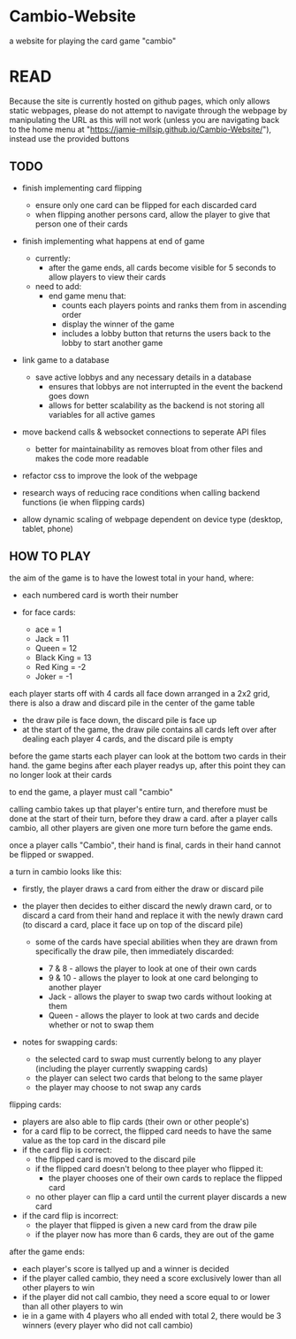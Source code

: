 # Cambio-Website

a website for playing the card game "cambio"

# READ

Because the site is currently hosted on github pages, which only allows static webpages, please do not attempt to navigate through the webpage by manipulating the URL as this will not work (unless you are navigating back to the home menu at "https://jamie-millsip.github.io/Cambio-Website/"), instead use the provided buttons

## TODO

- finish implementing card flipping

  - ensure only one card can be flipped for each discarded card
  - when flipping another persons card, allow the player to give that person one of their cards

- finish implementing what happens at end of game

  - currently:
    - after the game ends, all cards become visible for 5 seconds to allow players to view their cards
  - need to add:
    - end game menu that:
      - counts each players points and ranks them from in ascending order
      - display the winner of the game
      - includes a lobby button that returns the users back to the lobby to start another game

- link game to a database

  - save active lobbys and any necessary details in a database
    - ensures that lobbys are not interrupted in the event the backend goes down
    - allows for better scalability as the backend is not storing all variables for all active games

- move backend calls & websocket connections to seperate API files

  - better for maintainability as removes bloat from other files and makes the code more readable

- refactor css to improve the look of the webpage

- research ways of reducing race conditions when calling backend functions (ie when flipping cards)
- allow dynamic scaling of webpage dependent on device type (desktop, tablet, phone)

## HOW TO PLAY

the aim of the game is to have the lowest total in your hand, where:

- each numbered card is worth their number
- for face cards:

  - ace = 1
  - Jack = 11
  - Queen = 12
  - Black King = 13
  - Red King = -2
  - Joker = -1

each player starts off with 4 cards all face down arranged in a 2x2 grid, there is also a draw and discard pile in the center of the game table

- the draw pile is face down, the discard pile is face up
- at the start of the game, the draw pile contains all cards left over after dealing each player 4 cards, and the discard pile is empty

before the game starts each player can look at the bottom two cards in their hand.
the game begins after each player readys up, after this point they can no longer look at their cards

to end the game, a player must call "cambio"

calling cambio takes up that player's entire turn, and therefore must be done at the start of their turn, before they draw a card. after a player calls cambio, all other players are given one more turn before the game ends.

once a player calls "Cambio", their hand is final, cards in their hand cannot be flipped or swapped.

a turn in cambio looks like this:

- firstly, the player draws a card from either the draw or discard pile
- the player then decides to either discard the newly drawn card, or to discard a card from their hand and replace it with the newly drawn card (to discard a card, place it face up on top of the discard pile)

  - some of the cards have special abilities when they are drawn from specifically the draw pile, then immediately discarded:

    - 7 & 8 - allows the player to look at one of their own cards
    - 9 & 10 - allows the player to look at one card belonging to another player
    - Jack - allows the player to swap two cards without looking at them
    - Queen - allows the player to look at two cards and decide whether or not to swap them

- notes for swapping cards:

  - the selected card to swap must currently belong to any player (including the player currently swapping cards)
  - the player can select two cards that belong to the same player
  - the player may choose to not swap any cards

flipping cards:

- players are also able to flip cards (their own or other people's)
- for a card flip to be correct, the flipped card needs to have the same value as the top card in the discard pile
- if the card flip is correct:
  - the flipped card is moved to the discard pile
  - if the flipped card doesn't belong to thee player who flipped it:
    - the player chooses one of their own cards to replace the flipped card
  - no other player can flip a card until the current player discards a new card
- if the card flip is incorrect:
  - the player that flipped is given a new card from the draw pile
  - if the player now has more than 6 cards, they are out of the game

after the game ends:

- each player's score is tallyed up and a winner is decided
- if the player called cambio, they need a score exclusively lower than all other players to win
- if the player did not call cambio, they need a score equal to or lower than all other players to win
- ie in a game with 4 players who all ended with total 2, there would be 3 winners (every player who did not call cambio)
